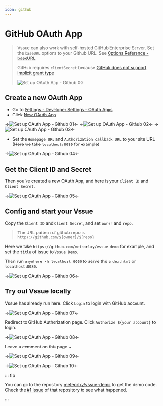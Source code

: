 ```yaml
---
icon: github
---
```


# GitHub OAuth App

> Vssue can also work with self-hosted GitHub Enterprise Server. Set the `baseURL` options to your Github URL. See [Options Reference - baseURL](../options/README.md#baseurl)
>
> GitHub requires `clientSecret` because [GitHub does not support implicit grant type](https://developer.github.com/apps/building-oauth-apps/authorizing-oauth-apps/)
>
> ![Set up OAuth App - Github 00](/img/oauth-app-github-00.png)

## Create a new OAuth App

- Go to [Settings - Developer Settings - OAuth Apps](https://github.com/settings/developers)
- Click [New OAuth App](https://github.com/settings/applications/new)

->![Set up OAuth App - Github 01](/img/oauth-app-github-01.png)<-
->![Set up OAuth App - Github 02](/img/oauth-app-github-02.png)<-
->![Set up OAuth App - Github 03](/img/oauth-app-github-03.png)<-

- Set the `Homepage URL` and `Authorization callback URL` to your site URL (Here we take `localhost:8080` for example)

->![Set up OAuth App - Github 04](/img/oauth-app-github-04.png)<-

## Get the Client ID and Secret

Then you’ve created a new OAuth App, and here is your `Client ID` and `Client Secret`.

->![Set up OAuth App - Github 05](/img/oauth-app-github-05.png)<-

## Config and start your Vssue

Copy the `Client ID` and `Client Secret`, and set `owner` and `repo`.

> The URL pattern of github repo is `https://github.com/${owner}/${repo}`

Here we take `https://github.com/meteorlxy/vssue-demo` for example, and set the `title` of issue to `Vssue Demo`.

Then run `anywhere -h localhost 8080` to serve the `index.html` on `localhost:8080`.

->![Set up OAuth App - Github 06](/img/oauth-app-github-06.png)<-

## Try out Vssue locally

Vssue has already run here. Click `Login` to login with GitHub account.

->![Set up OAuth App - Github 07](/img/oauth-app-github-07.png)<-

Redirect to GitHub Authorization page. Click `Authorize ${your account}` to login.

->![Set up OAuth App - Github 08](/img/oauth-app-github-08.png)<-

Leave a comment on this page ~

->![Set up OAuth App - Github 09](/img/oauth-app-github-09.png)<-

->![Set up OAuth App - Github 10](/img/oauth-app-github-10.png)<-

::: tip

You can go to the repository [meteorlxy/vssue-demo](https://github.com/meteorlxy/vssue-demo) to get the demo code. Check the [#1 issue](https://github.com/meteorlxy/vssue-demo/issues/1) of that repository to see what happened.

:::
